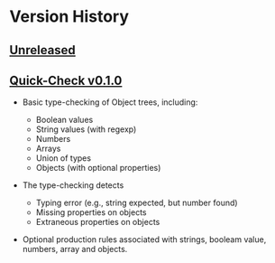 # Version History

## [Unreleased][unreleased]

## [Quick-Check v0.1.0][v0.1.0]

-   Basic type-checking of Object trees, including:

    -   Boolean values
    -   String values (with regexp)
    -   Numbers
    -   Arrays
    -   Union of types
    -   Objects (with optional properties)

-   The type-checking detects

    -   Typing error (e.g., string expected, but number found)
    -   Missing properties on objects
    -   Extraneous properties on objects

-   Optional production rules associated with strings, booleam value,
    numbers, array and objects.

[unreleased]: https://github.com/fchauvel/quick-check/compare/v0.1.0..dev
[v0.1.0]: https://github.com/fchauvel/quick-check/compare/v0.1.0..dev
